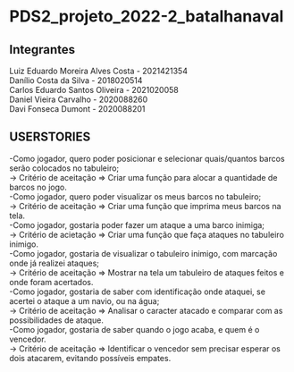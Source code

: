 # PDS2_projeto_2022-2_batalhanaval

## Integrantes

<p>
Luiz Eduardo Moreira Alves Costa - 2021421354 <br />
Danílio Costa da Silva - 2018020514 <br />
Carlos Eduardo Santos Oliveira - 2021020058 <br />
Daniel Vieira Carvalho - 2020088260 <br />
Davi Fonseca Dumont - 2020088201 <br />
</p>

## USERSTORIES

<p>
-Como jogador, quero poder posicionar e selecionar quais/quantos barcos serão colocados no tabuleiro; <br/>
  -> Critério de aceitação => Criar uma função para alocar a quantidade de barcos no jogo. <br/>
-Como jogador, quero poder visualizar os meus barcos no tabuleiro; <br/>
  -> Critério de aceitação => Criar uma função que imprima meus barcos na tela. <br/>
-Como jogador, gostaria poder fazer um ataque a uma barco inimiga; <br/>
  -> Critério de acietação => Criar uma função que faça ataques no tabuleiro inimigo. <br/>
-Como jogador, gostaria de visualizar o tabuleiro inimigo, com marcação onde já realizei ataques; <br/>
  -> Critério de aceitação => Mostrar na tela um tabuleiro de ataques feitos e onde foram acertados. <br/>
-Como jogador, gostaria de saber com identificação onde ataquei, se acertei o ataque a um navio, ou na água; <br/>
  -> Critério de aceitação => Analisar o caracter atacado e comparar com as possibilidades de ataque. <br/>
-Como jogador, gostaria de saber quando o jogo acaba, e quem é o vencedor. <br/>
  -> Critério de aceitação => Identificar o vencedor sem precisar esperar os dois atacarem, evitando possíveis empates. <br/>
</p>
